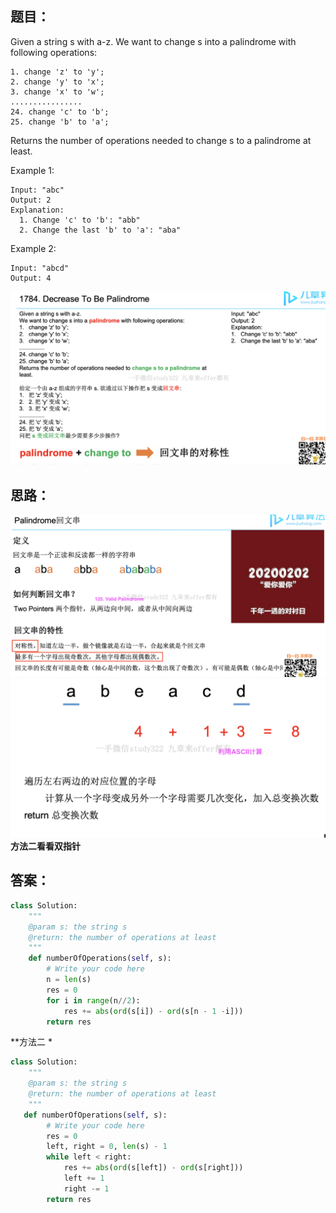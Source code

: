 ## 题目：
Given a string s with a-z. We want to change s into a palindrome with following operations:
```
1. change 'z' to 'y';
2. change 'y' to 'x';
3. change 'x' to 'w';
................
24. change 'c' to 'b';
25. change 'b' to 'a';
```
Returns the number of operations needed to change s to a palindrome at least.


Example 1:
```
Input: "abc"
Output: 2
Explanation: 
  1. Change 'c' to 'b': "abb"
  2. Change the last 'b' to 'a': "aba"
```
Example 2:
```
Input: "abcd"
Output: 4
```

![a](https://github.com/SSRRBB/Leetcode/blob/main/Images/185.png)

## 思路：
![a](https://github.com/SSRRBB/Leetcode/blob/main/Images/184.png)
![a](https://github.com/SSRRBB/Leetcode/blob/main/Images/186.png)
**方法二看看双指针**

## 答案：
```python
class Solution:
    """
    @param s: the string s
    @return: the number of operations at least
    """
    def numberOfOperations(self, s):
        # Write your code here
        n = len(s)
        res = 0
        for i in range(n//2):
            res += abs(ord(s[i]) - ord(s[n - 1 -i]))
        return res

```
**方法二 *
```python
class Solution:
    """
    @param s: the string s
    @return: the number of operations at least
    """
   def numberOfOperations(self, s):
        # Write your code here
        res = 0
        left, right = 0, len(s) - 1
        while left < right:
            res += abs(ord(s[left]) - ord(s[right]))
            left += 1
            right -= 1
        return res

```
